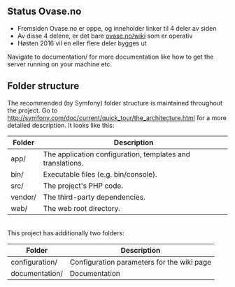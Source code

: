 ## Status Ovase.no

* Fremsiden Ovase.no er oppe, og inneholder linker til 4 deler av siden
* Av disse 4 delene, er det bare [ovase.no/wiki](http://ovase.no/wiki) som er operativ
* Høsten 2016 vil en eller flere deler bygges ut


Navigate to documentation/ for more documentation like how to get the server
running on your machine etc.

## Folder structure

The recommended (by Symfony) folder structure is maintained throughout the
project. Go to http://symfony.com/doc/current/quick_tour/the_architecture.html
for a more detailed description. It looks like this:

| Folder | Description |
|--------| ------------|
| app/ | The application configuration, templates and translations. |
| bin/ | Executable files (e.g. bin/console). |
| src/ | The project's PHP code. |
| vendor/ | The third-party dependencies.|
| web/ | The web root directory.|

<br>
This project has additionally two folders:

| Folder | Description |
|--------| ------------|
| configuration/ | Configuration parameters for the wiki page |
| documentation/ | Documentation |
